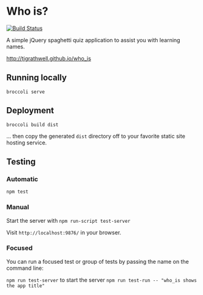 # Who is?

[![Build Status](https://travis-ci.org/tjgrathwell/who_is.png)](https://travis-ci.org/tjgrathwell/who_is)

A simple jQuery spaghetti quiz application to assist you with learning names.

http://tjgrathwell.github.io/who_is

## Running locally

`broccoli serve`

## Deployment

`broccoli build dist`

... then copy the generated `dist` directory off to your favorite static site hosting service.

## Testing

### Automatic

`npm test`

### Manual

Start the server with `npm run-script test-server`

Visit `http://localhost:9876/` in your browser.

### Focused

You can run a focused test or group of tests by passing the name on the command line:

`npm run test-server` to start the server
`npm run test-run -- "who_is shows the app title"`

